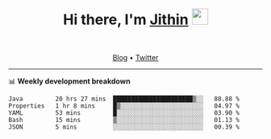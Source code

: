 <h1 align="center">Hi there, I'm <a href="https://jithset.github.io/" target="_blank">Jithin</a> <img
src="https://github.com/blackcater/blackcater/raw/main/images/Hi.gif" height="32" /></h1>

<br />

<p align="center">
  <a href="https://jithset.github.io">Blog</a> •
  <a href="https://twitter.com/jithset">Twitter</a>
</p>

---

📊 **Weekly development breakdown**

<!--START_SECTION:waka-->
```text
Java         20 hrs 27 mins  ██████████████████████▒░░   88.88 % 
Properties   1 hr 8 mins     █▒░░░░░░░░░░░░░░░░░░░░░░░   04.97 % 
YAML         53 mins         █░░░░░░░░░░░░░░░░░░░░░░░░   03.90 % 
Bash         15 mins         ▒░░░░░░░░░░░░░░░░░░░░░░░░   01.13 % 
JSON         5 mins          ░░░░░░░░░░░░░░░░░░░░░░░░░   00.39 % 
```
<!--END_SECTION:waka-->

